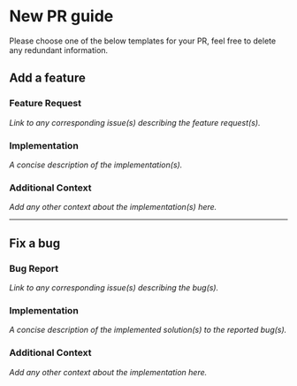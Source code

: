 # New PR guide

Please choose one of the below templates for your PR, feel free to delete any redundant information.

## Add a feature

### Feature Request

*Link to any corresponding issue(s) describing the feature request(s).*

### Implementation

*A concise description of the implementation(s).*

### Additional Context

*Add any other context about the implementation(s) here.*

---

## Fix a bug

### Bug Report

*Link to any corresponding issue(s) describing the bug(s).*

### Implementation

*A concise description of the implemented solution(s) to the reported bug(s).*

### Additional Context

*Add any other context about the implementation here.*
